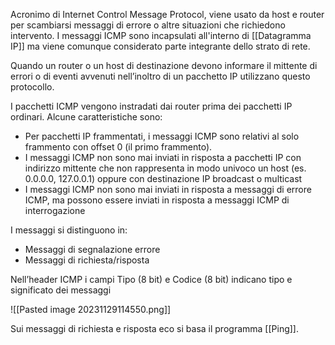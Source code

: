 Acronimo di Internet Control Message Protocol, viene usato da host e router per scambiarsi messaggi di errore o altre situazioni che richiedono intervento.
I messaggi ICMP sono incapsulati all'interno di [[Datagramma IP]] ma viene comunque considerato parte integrante dello strato di rete.

Quando un router o un host di destinazione devono informare il mittente di errori o di eventi avvenuti nell’inoltro di un pacchetto IP utilizzano questo protocollo.

I pacchetti ICMP vengono instradati dai router prima dei pacchetti IP ordinari. Alcune caratteristiche sono:
- Per pacchetti IP frammentati, i messaggi ICMP sono relativi al solo frammento con offset 0 (il primo frammento).
- I messaggi ICMP non sono mai inviati in risposta a pacchetti IP con indirizzo mittente che non rappresenta in modo univoco un host (es. 0.0.0.0, 127.0.0.1) oppure con destinazione IP broadcast o multicast
- I messaggi ICMP non sono mai inviati in risposta a messaggi di errore ICMP, ma possono essere inviati in risposta a messaggi ICMP di interrogazione

I messaggi si distinguono in:
- Messaggi di segnalazione errore
- Messaggi di richiesta/risposta

Nell’header ICMP i campi Tipo (8 bit) e Codice (8 bit) indicano tipo e significato dei messaggi

![[Pasted image 20231129114550.png]]

Sui messaggi di richiesta e risposta eco si basa il programma [[Ping]].
